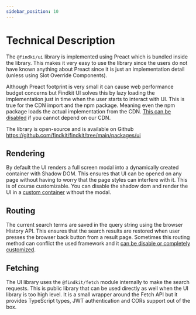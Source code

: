 ```yaml
---
sidebar_position: 10
---
```


# Technical Description

The `@findki/ui` library is implemented using Preact which is bundled inside the
library. This makes it very easy to use the library since the users do not have
known anything about Preact since it is just an implementation detail (unless
using Slot Override Components).

Although Preact footprint is very small it can cause web performance budget
concerns but Findkit UI solves this by lazy loading the implementation just in
time when the user starts to interact with UI. This is true for the CDN import
and the npm package. Meaning even the npm package loads the actual
implementation from the CDN. [This can be disabled](/ui/advanced/disable-cdn) if
you cannot depend on our CDN.

The library is open-source and is available on Github
<https://github.com/findkit/findkit/tree/main/packages/ui>

## Rendering

By default the UI renders a full screen modal into a dynamically created
container with Shadow DOM. This ensures that UI can be opened on any page
without having to worry that the page styles can interfere with it. This is
of course customizable. You can disable the shadow dom and render the UI
in a [custom container](/ui/advanced/custom-container) without the modal.

## Routing

The current search terms are saved in the query string using the browser History
API. This ensures that the search results are restored when user presses the
browser back button from a result page. Sometimes this routing method can
conflict the used framework and it [can be disable or completely
customized](/ui/advanced/routing).

## Fetching

The UI library uses the `@findkit/fetch` module internally to make the search
requests. This is public library that can be used directly as well when the UI
library is too high level. It is a small wrapper around the Fetch API but it provides
TypeScript types, JWT authentication and CORs support out of the box.
